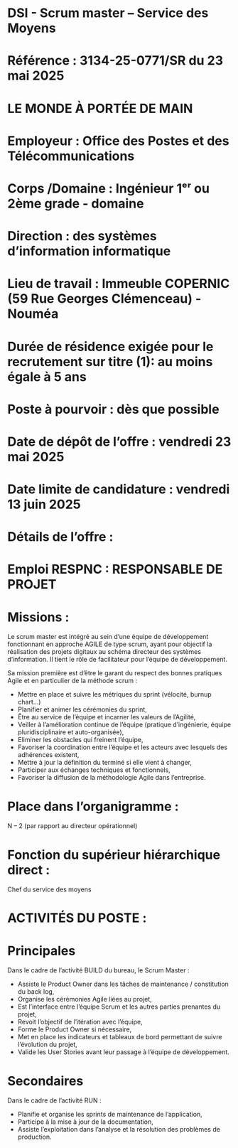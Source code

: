 # DSI - Scrum master – Service des Moyens

# Référence : 3134-25-0771/SR du 23 mai 2025

# LE MONDE À PORTÉE DE MAIN

# Employeur : Office des Postes et des Télécommunications

# Corps /Domaine : Ingénieur 1ᵉʳ ou 2ème grade - domaine

# Direction : des systèmes d’information informatique

# Lieu de travail : Immeuble COPERNIC (59 Rue Georges Clémenceau) - Nouméa

# Durée de résidence exigée pour le recrutement sur titre (1): au moins égale à 5 ans

# Poste à pourvoir : dès que possible

# Date de dépôt de l’offre : vendredi 23 mai 2025

# Date limite de candidature : vendredi 13 juin 2025

# Détails de l’offre :

# Emploi RESPNC : RESPONSABLE DE PROJET

# Missions :

Le scrum master est intégré au sein d’une équipe de développement fonctionnant en approche AGILE de type scrum, ayant pour objectif la réalisation des projets digitaux au schéma directeur des systèmes d’information. Il tient le rôle de facilitateur pour l’équipe de développement.

Sa mission première est d’être le garant du respect des bonnes pratiques Agile et en particulier de la méthode scrum :

- Mettre en place et suivre les métriques du sprint (vélocité, burnup chart…)
- Planifier et animer les cérémonies du sprint,
- Être au service de l’équipe et incarner les valeurs de l’Agilité,
- Veiller à l’amélioration continue de l’équipe (pratique d’ingénierie, équipe pluridisciplinaire et auto-organisée),
- Eliminer les obstacles qui freinent l’équipe,
- Favoriser la coordination entre l’équipe et les acteurs avec lesquels des adhérences existent,
- Mettre à jour la définition du terminé si elle vient à changer,
- Participer aux échanges techniques et fonctionnels,
- Favoriser la diffusion de la méthodologie Agile dans l’entreprise.

# Place dans l’organigramme :

N – 2 (par rapport au directeur opérationnel)

# Fonction du supérieur hiérarchique direct :

Chef du service des moyens

# ACTIVITÉS DU POSTE :

# Principales

Dans le cadre de l’activité BUILD du bureau, le Scrum Master :

- Assiste le Product Owner dans les tâches de maintenance / constitution du back log,
- Organise les cérémonies Agile liées au projet,
- Est l’interface entre l’équipe Scrum et les autres parties prenantes du projet,
- Revoit l’objectif de l’itération avec l’équipe,
- Forme le Product Owner si nécessaire,
- Met en place les indicateurs et tableaux de bord permettant de suivre l’évolution du projet,
- Valide les User Stories avant leur passage à l’équipe de développement.

# Secondaires

Dans le cadre de l’activité RUN :

- Planifie et organise les sprints de maintenance de l’application,
- Participe à la mise à jour de la documentation,
- Assiste l’exploitation dans l’analyse et la résolution des problèmes de production.